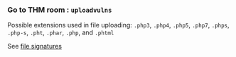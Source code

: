 ### Go to THM room : `uploadvulns`

Possible extensions used in file uploading: `.php3`, `.php4`, `.php5`, `.php7`, `.phps`, `.php-s`, `.pht`, `.phar`, `.php`, and `.phtml`

See [file signatures](https://en.wikipedia.org/wiki/List_of_file_signatures)
